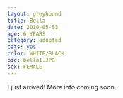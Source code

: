 ```yaml
---
layout: greyhound
title: Bella
date: 2010-05-03
age: 6 YEARS
category: adopted
cats: yes
color: WHITE/BLACK
pic: bella1.JPG
sex: FEMALE
---
```


I just arrived! More info coming soon.
